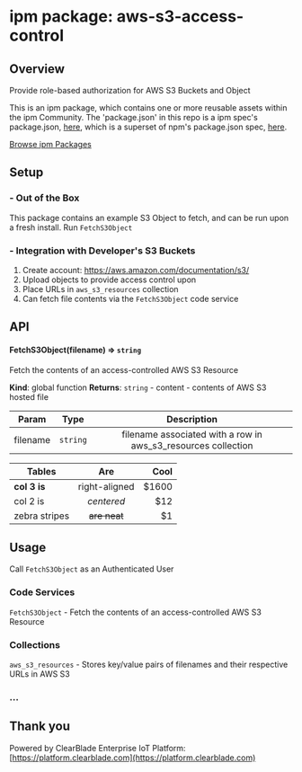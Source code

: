 
# ipm package: aws-s3-access-control

## Overview

Provide role-based authorization for AWS S3 Buckets and Object

This is an ipm package, which contains one or more reusable assets within the ipm Community. The 'package.json' in this repo is a ipm spec's package.json, [here](https://docs.clearblade.com/v/3/6-ipm/spec), which is a superset of npm's package.json spec, [here](https://docs.npmjs.com/files/package.json).

[Browse ipm Packages](https://ipm.clearblade.com)

## Setup

### - Out of the Box

This package contains an example S3 Object to fetch, and can be run upon a fresh install. Run `FetchS3Object`

### - Integration with Developer's S3 Buckets

1. Create account: https://aws.amazon.com/documentation/s3/
2. Upload objects to provide access control upon
3. Place URLs in `aws_s3_resources` collection
4. Can fetch file contents via the `FetchS3Object` code service

## API

<a name="FetchS3Object"></a>

#### FetchS3Object(filename) ⇒ <code>string</code>
Fetch the contents of an access-controlled AWS S3 Resource

**Kind**: global function
**Returns**: <code>string</code> - content - contents of AWS S3 hosted file

  
| Param | Type | Description |  
|:---:|:---:|:---:|  
| filename | <code>string</code> | filename associated with a row in aws_s3_resources collection |  


| Tables        | Are           | Cool  |
| ------------- |:-------------:| -----:|
| **col 3 is**  | right-aligned | $1600 |
| col 2 is      | *centered*    |   $12 |
| zebra stripes | ~~are neat~~  |    $1 |

## Usage

Call `FetchS3Object` as an Authenticated User

### Code Services

`FetchS3Object` - Fetch the contents of an access-controlled AWS S3 Resource

### Collections

`aws_s3_resources` - Stores key/value pairs of filenames and their respective URLs in AWS S3
### ...

## Thank you

Powered by ClearBlade Enterprise IoT Platform: [https://platform.clearblade.com](https://platform.clearblade.com)
